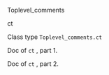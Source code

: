 Toplevel_comments

ct

Class type `Toplevel_comments.ct`

Doc of `ct` , part 1.

Doc of `ct` , part 2.